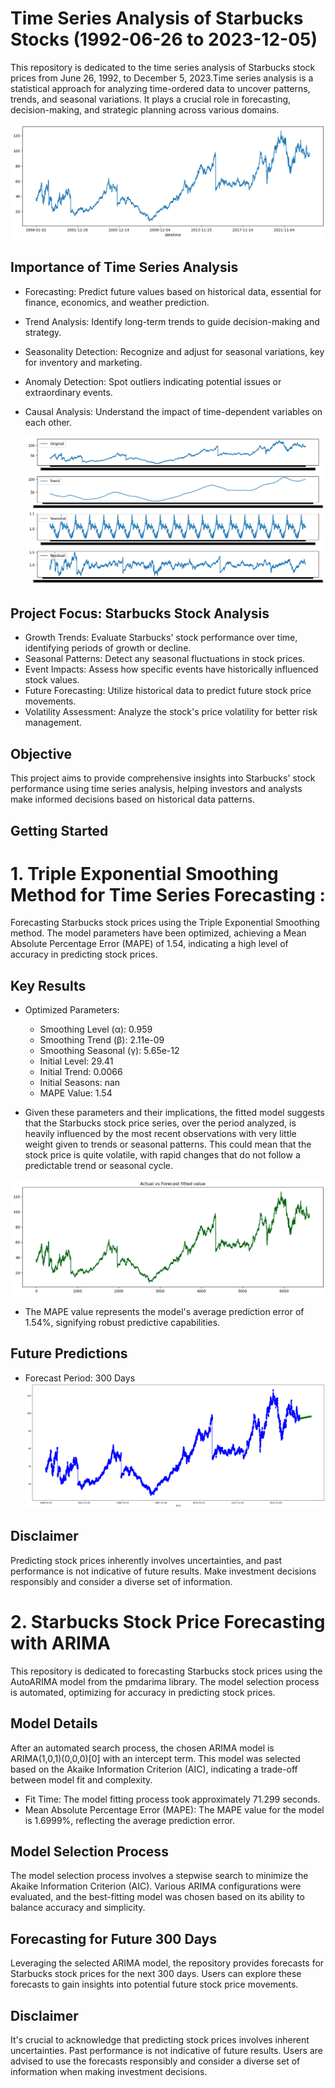 # Time Series Analysis of Starbucks Stocks (1992-06-26 to 2023-12-05)
This repository is dedicated to the time series analysis of Starbucks stock prices from June 26, 1992, to December 5, 2023.Time series analysis is a statistical approach for analyzing time-ordered data to uncover patterns, trends, and seasonal variations. It plays a crucial role in forecasting, decision-making, and strategic planning across various domains.

![Screenshot](image_tes/Stock.png) 

## Importance of Time Series Analysis

* Forecasting: Predict future values based on historical data, essential for finance, economics, and weather prediction.
* Trend Analysis: Identify long-term trends to guide decision-making and strategy.
* Seasonality Detection: Recognize and adjust for seasonal variations, key for inventory and marketing.
* Anomaly Detection: Spot outliers indicating potential issues or extraordinary events.
* Causal Analysis: Understand the impact of time-dependent variables on each other.


  ![Screenshot](image_tes/xyz.png) 

## Project Focus: Starbucks Stock Analysis

* Growth Trends: Evaluate Starbucks' stock performance over time, identifying periods of growth or decline.
* Seasonal Patterns: Detect any seasonal fluctuations in stock prices.
* Event Impacts: Assess how specific events have historically influenced stock values.
* Future Forecasting: Utilize historical data to predict future stock price movements.
* Volatility Assessment: Analyze the stock's price volatility for better risk management.

## Objective

This project aims to provide comprehensive insights into Starbucks' stock performance using time series analysis, helping investors and analysts make informed decisions based on historical data patterns.

## Getting Started
# 1. Triple Exponential Smoothing Method for Time Series Forecasting :

Forecasting Starbucks stock prices using the Triple Exponential Smoothing method. The model parameters have been optimized, achieving a Mean Absolute Percentage Error (MAPE) of 1.54, indicating a high level of accuracy in predicting stock prices.

## Key Results

* Optimized Parameters:
  * Smoothing Level (α): 0.959
  * Smoothing Trend (β): 2.11e-09
  * Smoothing Seasonal (γ): 5.65e-12
  * Initial Level: 29.41
  * Initial Trend: 0.0066
  * Initial Seasons: nan
  * MAPE Value: 1.54
 
  
* Given these parameters and their implications, the fitted model suggests that the Starbucks stock price series, over the period analyzed, is heavily influenced by the most recent observations with very little weight given to trends or seasonal patterns. This could mean that the stock price is quite volatile, with rapid changes that do not follow a predictable trend or seasonal cycle.

![Screenshot](image_tes/AvrP.png) 

* The MAPE value represents the model's average prediction error of 1.54%, signifying robust predictive capabilities.

## Future Predictions

* Forecast Period: 300 Days
![Screenshot](image_tes/TES_pre.png) 

## Disclaimer

Predicting stock prices inherently involves uncertainties, and past performance is not indicative of future results. Make investment decisions responsibly and consider a diverse set of information.

# 2. Starbucks Stock Price Forecasting with ARIMA

This repository is dedicated to forecasting Starbucks stock prices using the AutoARIMA model from the pmdarima library. The model selection process is automated, optimizing for accuracy in predicting stock prices.

## Model Details

After an automated search process, the chosen ARIMA model is ARIMA(1,0,1)(0,0,0)[0] with an intercept term. This model was selected based on the Akaike Information Criterion (AIC), indicating a trade-off between model fit and complexity.

* Fit Time: The model fitting process took approximately 71.299 seconds.
* Mean Absolute Percentage Error (MAPE): The MAPE value for the model is 1.6999%, reflecting the average prediction error.
  
## Model Selection Process

The model selection process involves a stepwise search to minimize the Akaike Information Criterion (AIC). Various ARIMA configurations were evaluated, and the best-fitting model was chosen based on its ability to balance accuracy and simplicity.

## Forecasting for Future 300 Days

Leveraging the selected ARIMA model, the repository provides forecasts for Starbucks stock prices for the next 300 days. Users can explore these forecasts to gain insights into potential future stock price movements.

## Disclaimer

It's crucial to acknowledge that predicting stock prices involves inherent uncertainties. Past performance is not indicative of future results. Users are advised to use the forecasts responsibly and consider a diverse set of information when making investment decisions.

